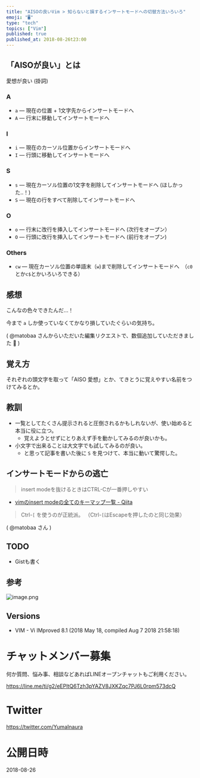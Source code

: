 ```yaml
---
title: "AISOの良いVim > 知らないと損するインサートモードへの切替方法いろいろ"
emoji: "🖥"
type: "tech"
topics: ["Vim"]
published: true
published_at: 2018-08-26t23:00
---
```


## 「AISOが良い」とは

愛想が良い (掛詞)

### A

- `a` — 現在の位置 + 1文字先からインサートモードへ
- `A` — 行末に移動してインサートモードへ

### I

- `i` — 現在のカーソル位置からインサートモードへ
- `I` — 行頭に移動してインサートモードへ

### S

- `s` — 現在カーソル位置の1文字を削除してインサートモードへ (ほしかった‥！)
- `S` — 現在の行をすべて削除してインサートモードへ

### O

- `o` — 行末に改行を挿入してインサートモードへ (次行をオープン）
- `O` — 行頭に改行を挿入してインサートモードへ (前行をオープン)

### Others

- `cw` — 現在カーソル位置の単語末（`w`)まで削除してインサートモードへ　（`c0`とか`c$`とかいろいろできる）

## 感想

こんなの色々できたんだ…！

今まで `a` しか使っていなくてかなり損していたぐらいの気持ち。

( @matobaa さんからいただいた編集リクエストで、数個追加していただきました :tada:  )

## 覚え方

それぞれの頭文字を取って「AISO 愛想」とか、てきとうに覚えやすい名前をつけてみるとか。


## 教訓

- 一覧としてたくさん提示されると圧倒されるかもしれないが、使い始めると本当に役に立つ。
  - 覚えようとせずにとりあえず手を動かしてみるのが良いかも。
- 小文字で出来ることは大文字でも試してみるのが良い。
  - と思って記事を書いた後に `S` を見つけて、本当に動いて驚愕した。

## インサートモードからの逃亡

>insert modeを抜けるときはCTRL-Cが一番押しやすい

- [vimのinsert modeの全てのキーマップ一覧 - Qiita](https://qiita.com/34ro/items/6163f595785ae99a632a)

>Ctrl-`[` を使うのが正統派。 （Ctrl-`[`はEscapeを押したのと同じ効果）

( @matobaa さん )

## TODO

- Gistも書く

## 参考

![image.png](https://qiita-image-store.s3.amazonaws.com/0/89618/3e59626a-f05d-86f5-7352-fb3ab78551fe.png)

## Versions

- VIM - Vi IMproved 8.1 (2018 May 18, compiled Aug  7 2018 21:58:18)








<!-- Update From Qiita API -->

# チャットメンバー募集


何か質問、悩み事、相談などあればLINEオープンチャットもご利用ください。

https://line.me/ti/g2/eEPltQ6Tzh3pYAZV8JXKZqc7PJ6L0rpm573dcQ





# Twitter


https://twitter.com/YumaInaura


<!-- Update From Qiita API -->



# 公開日時

2018-08-26
